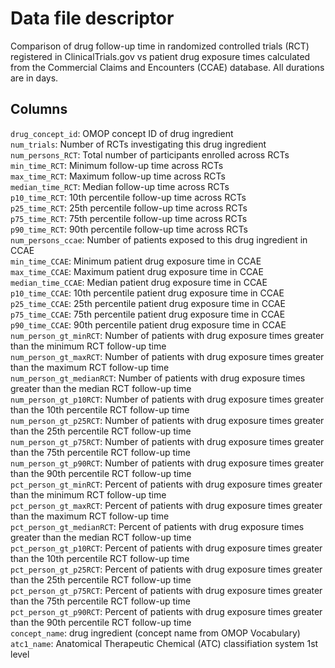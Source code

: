 # Data file descriptor
Comparison of drug follow-up time in randomized controlled trials (RCT) registered in
ClinicalTrials.gov vs patient drug exposure times calculated from the Commercial Claims
and Encounters (CCAE) database. All durations are in days. 

## Columns
`drug_concept_id`: OMOP concept ID of drug ingredient  
`num_trials`: Number of RCTs investigating this drug ingredient  
`num_persons_RCT`: Total number of participants enrolled across RCTs  
`min_time_RCT`: Minimum follow-up time across RCTs  
`max_time_RCT`: Maximum follow-up time across RCTs  
`median_time_RCT`: Median follow-up time across RCTs  
`p10_time_RCT`: 10th percentile follow-up time across RCTs  
`p25_time_RCT`: 25th percentile follow-up time across RCTs  
`p75_time_RCT`: 75th percentile follow-up time across RCTs  
`p90_time_RCT`: 90th percentile follow-up time across RCTs  
`num_persons_ccae`: Number of patients exposed to this drug ingredient in CCAE  
`min_time_CCAE`: Minimum patient drug exposure time in CCAE  
`max_time_CCAE`: Maximum patient drug exposure time in CCAE  
`median_time_CCAE`: Median patient drug exposure time in CCAE  
`p10_time_CCAE`: 10th percentile patient drug exposure time in CCAE  
`p25_time_CCAE`: 25th percentile patient drug exposure time in CCAE  
`p75_time_CCAE`: 75th percentile patient drug exposure time in CCAE  
`p90_time_CCAE`: 90th percentile patient drug exposure time in CCAE  
`num_person_gt_minRCT`: Number of patients with drug exposure times greater than the minimum RCT follow-up time  
`num_person_gt_maxRCT`:	Number of patients with drug exposure times greater than the maximum RCT follow-up time  
`num_person_gt_medianRCT`: Number of patients with drug exposure times greater than the median RCT follow-up time  
`num_person_gt_p10RCT`: Number of patients with drug exposure times greater than the 10th percentile RCT follow-up time  
`num_person_gt_p25RCT`:	Number of patients with drug exposure times greater than the 25th percentile RCT follow-up time  
`num_person_gt_p75RCT`:	Number of patients with drug exposure times greater than the 75th percentile RCT follow-up time  
`num_person_gt_p90RCT`:	Number of patients with drug exposure times greater than the 90th percentile RCT follow-up time  
`pct_person_gt_minRCT`: Percent of patients with drug exposure times greater than the minimum RCT follow-up time  
`pct_person_gt_maxRCT`: Percent of patients with drug exposure times greater than the maximum RCT follow-up time  
`pct_person_gt_medianRCT`: Percent of patients with drug exposure times greater than the median RCT follow-up time  
`pct_person_gt_p10RCT`: Percent of patients with drug exposure times greater than the 10th percentile RCT follow-up time  
`pct_person_gt_p25RCT`: Percent of patients with drug exposure times greater than the 25th percentile RCT follow-up time  
`pct_person_gt_p75RCT`: Percent of patients with drug exposure times greater than the 75th percentile RCT follow-up time  
`pct_person_gt_p90RCT`: Percent of patients with drug exposure times greater than the 90th percentile RCT follow-up time  
`concept_name`: drug ingredient (concept name from OMOP Vocabulary)  
`atc1_name`: Anatomical Therapeutic Chemical (ATC) classifiation system 1st level  
